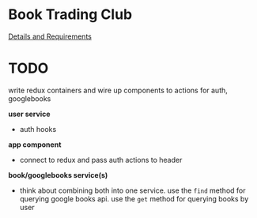 # Book Trading Club
[Details and Requirements](https://www.freecodecamp.com/challenges/manage-a-book-trading-club)

# TODO
write redux containers and wire up components to actions for auth, googlebooks

**user service**
- auth hooks

**app component**
- connect to redux and pass auth actions to header

**book/googlebooks service(s)**
- think about combining both into one service. use the `find` method for
querying google books api. use the `get` method for querying books by user
